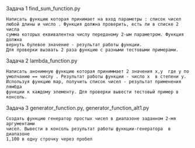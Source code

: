 Задача 1  find_sum_function.py

    Написать функцию которая принимает на вход параметры : список чисел 
    любой длины и число . Функция должна проверить, есть ли в списке 2 числа 
    сумма которых еквивалентна числу переданому 2-ым параметром. Функция должна 
    вернуть булевое значение - результат работы функции.
    Для проверки вызвать 2 раза функцию с разными тестовыми примерами.

Задача 2 lambda_function.py

    Написать анонимную функцию которая приниммает 2 значения x,y  где y по
    умолчанию == числу . Результат работы функции - число x  в степени y.
    Используя функцию map, получить список чисел - результат применения лямбда 
    функции к каждому элементу. Для проверки вывести тестовый пример в консоль.

Задача 3 generator_function.py, generator_function_alt1.py 

    Создать функцию генератор простых чисел в диапазоне заданном 2-мя аргументами 
    чисел. Вывести в консоль результат работы функции-генератора  в диапазоне 
    1,100 в одну строчку через пробел